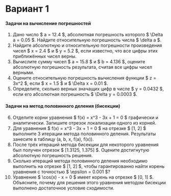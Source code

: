 # Вариант 1

#### Задачи на вычисление погрешностей

1.  Дано число $ a = 12.4 $, абсолютная погрешность которого $ \Delta a = 0.05 $. Найдите относительную погрешность числа $ \delta a $.
2.  Найдите абсолютную и относительную погрешности произведения чисел $ x = 2.4 $ и $ y = 5.2 $, если известно, что все цифры этих приближённых чисел верны.
3.  Вычислите сумму чисел $ a = 15.8 $ и $ b = 4.136 $, оцените абсолютную погрешность результата, считая все цифры чисел верными.
4.  Оцените относительную погрешность вычисления функции $ z = 3x^2 $, если $ x = 1.5 $ и $ \Delta x = 0.01 $.
5.  Определите, сколько верных значащих цифр в числе $ y = 0.0432 $, если его абсолютная погрешность $ \Delta y = 0.0003 $.

#### Задачи на метод половинного деления (бисекции)

6.  Отделите корни уравнения $ f(x) = x^3 - 3x + 1 = 0 $ графически и аналитически. Запишите отрезок локализации одного из корней.
7.  Для уравнения $ f(x) = x^3 - 3x + 1 = 0 $ на отрезке $ [1, 2] $ выполните 3 итерации метода половинного деления. Результаты занесите в таблицу (a, b, x, f(a), f(x)).
8.  После трёх итераций метода бисекции для некоторого уравнения был получен отрезок $ [1.3125, 1.375] $. Оцените достигнутую абсолютную погрешность решения.
9.  Сколько итераций метода половинного деления необходимо выполнить на отрезке $ [1, 2] $, чтобы гарантированно найти корень уравнения с точностью $ \epsilon = 0.001 $?
10. Уравнение $ \cos(x) - x = 0 $ имеет корень на отрезке $ [0, 1] $. Объясните, почему для решения этого уравнения методом бисекции выполнено достаточное условие сходимости.